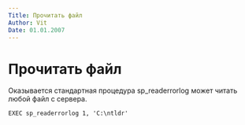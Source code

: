 ```yaml
---
Title: Прочитать файл
Author: Vit
Date: 01.01.2007
---
```



Прочитать файл
==============

Оказывается стандартная процедура sp\_readerrorlog может читать любой
файл с сервера.

    EXEC sp_readerrorlog 1, 'C:\ntldr'
